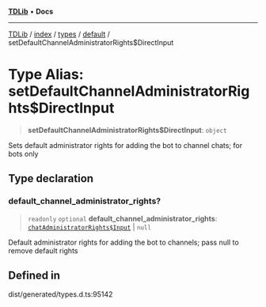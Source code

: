 [**TDLib**](../../../../../../README.md) • **Docs**

***

[TDLib](../../../../../../modules.md) / [index](../../../../../README.md) / [types](../../../README.md) / [default](../README.md) / setDefaultChannelAdministratorRights$DirectInput

# Type Alias: setDefaultChannelAdministratorRights$DirectInput

> **setDefaultChannelAdministratorRights$DirectInput**: `object`

Sets default administrator rights for adding the bot to channel chats; for bots only

## Type declaration

### default\_channel\_administrator\_rights?

> `readonly` `optional` **default\_channel\_administrator\_rights**: [`chatAdministratorRights$Input`](chatAdministratorRights$Input-1.md) \| `null`

Default administrator rights for adding the bot to channels; pass null to remove default rights

## Defined in

dist/generated/types.d.ts:95142
